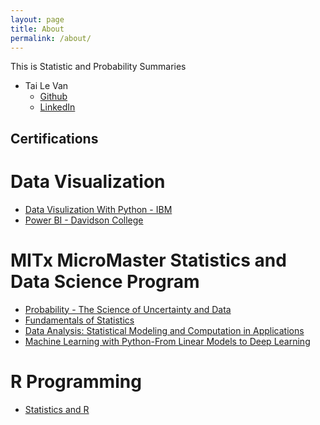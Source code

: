 ```yaml
---
layout: page
title: About
permalink: /about/
---
```


This is Statistic and Probability Summaries

- Tai Le Van
    - [Github](https://github.com/tailevan)
    - [LinkedIn](https://linkedin.com/in/tailevan)


## Certifications

# Data Visualization
- [Data Visulization With Python - IBM](https://courses.edx.org/certificates/282702f36a164c568d2b199913304396)
- [Power BI - Davidson College](https://courses.edx.org/certificates/ceeec63c6a304a48bf29126083c14dd4)

# MITx MicroMaster Statistics and Data Science Program
- [Probability - The Science of Uncertainty and Data](https://courses.edx.org/certificates/a34d612b2be64d2d9a4fc69f205e3583)
- [Fundamentals of Statistics](https://courses.edx.org/certificates/ecc54b7ce99343e5a9acbadfc0e11daa)
- [Data Analysis: Statistical Modeling and Computation in Applications](https://courses.edx.org/certificates/b308c8cd874a43f5aceb86e0cbd5643a)
- [Machine Learning with Python-From Linear Models to Deep Learning](https://courses.edx.org/certificates/99bddcae234b4074aaeb8e275ec874ed)

# R Programming
- [Statistics and R](https://courses.edx.org/certificates/1f404849a81c4c478ba51088890328f4)